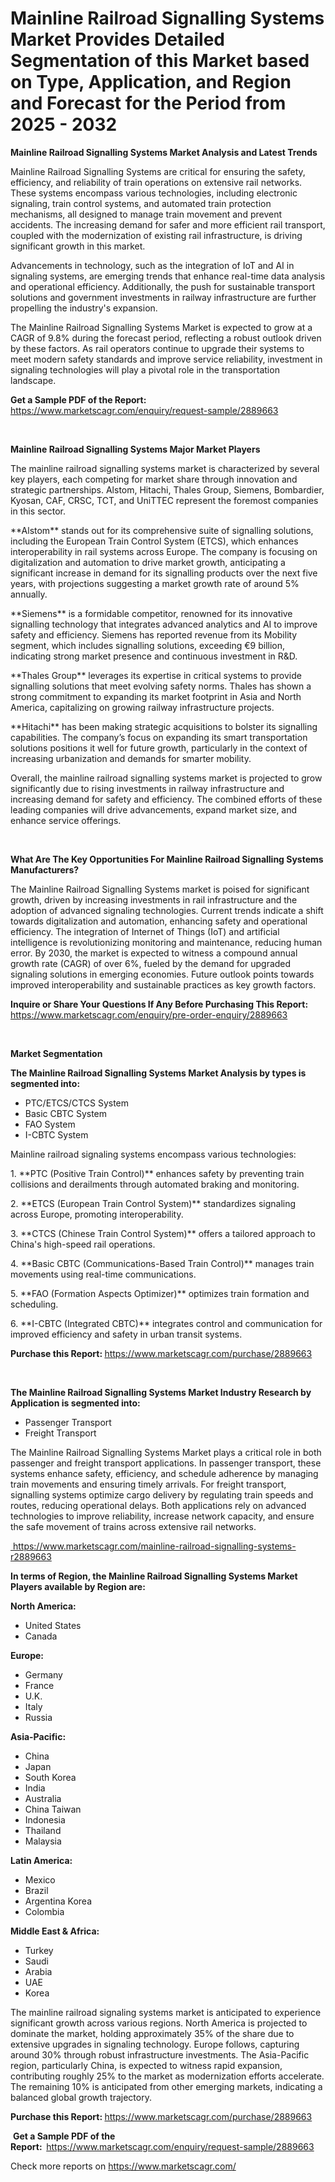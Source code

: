 <p><h1>Mainline Railroad Signalling Systems Market Provides Detailed Segmentation of this Market based on Type, Application, and Region and Forecast for the Period from 2025 - 2032</h1></p><p><strong>Mainline Railroad Signalling Systems Market Analysis and Latest Trends</strong></p>
<p><p>Mainline Railroad Signalling Systems are critical for ensuring the safety, efficiency, and reliability of train operations on extensive rail networks. These systems encompass various technologies, including electronic signaling, train control systems, and automated train protection mechanisms, all designed to manage train movement and prevent accidents. The increasing demand for safer and more efficient rail transport, coupled with the modernization of existing rail infrastructure, is driving significant growth in this market.</p><p>Advancements in technology, such as the integration of IoT and AI in signaling systems, are emerging trends that enhance real-time data analysis and operational efficiency. Additionally, the push for sustainable transport solutions and government investments in railway infrastructure are further propelling the industry's expansion. </p><p>The Mainline Railroad Signalling Systems Market is expected to grow at a CAGR of 9.8% during the forecast period, reflecting a robust outlook driven by these factors. As rail operators continue to upgrade their systems to meet modern safety standards and improve service reliability, investment in signaling technologies will play a pivotal role in the transportation landscape.</p></p>
<p><strong>Get a Sample PDF of the Report:&nbsp;</strong> <a href="https://www.marketscagr.com/enquiry/request-sample/2889663?utm_campaign=3096&utm_medium=2&utm_source=Github&utm_content=ia&utm_term=14032025&utm_id=mainline-railroad-signalling-systems">https://www.marketscagr.com/enquiry/request-sample/2889663</a></p>
<p>&nbsp;</p>
<p><strong>Mainline Railroad Signalling Systems Major Market Players</strong></p>
<p><p>The mainline railroad signalling systems market is characterized by several key players, each competing for market share through innovation and strategic partnerships. Alstom, Hitachi, Thales Group, Siemens, Bombardier, Kyosan, CAF, CRSC, TCT, and UniTTEC represent the foremost companies in this sector.</p><p>**Alstom** stands out for its comprehensive suite of signalling solutions, including the European Train Control System (ETCS), which enhances interoperability in rail systems across Europe. The company is focusing on digitalization and automation to drive market growth, anticipating a significant increase in demand for its signalling products over the next five years, with projections suggesting a market growth rate of around 5% annually.</p><p>**Siemens** is a formidable competitor, renowned for its innovative signalling technology that integrates advanced analytics and AI to improve safety and efficiency. Siemens has reported revenue from its Mobility segment, which includes signalling solutions, exceeding €9 billion, indicating strong market presence and continuous investment in R&D.</p><p>**Thales Group** leverages its expertise in critical systems to provide signalling solutions that meet evolving safety norms. Thales has shown a strong commitment to expanding its market footprint in Asia and North America, capitalizing on growing railway infrastructure projects.</p><p>**Hitachi** has been making strategic acquisitions to bolster its signalling capabilities. The company’s focus on expanding its smart transportation solutions positions it well for future growth, particularly in the context of increasing urbanization and demands for smarter mobility.</p><p>Overall, the mainline railroad signalling systems market is projected to grow significantly due to rising investments in railway infrastructure and increasing demand for safety and efficiency. The combined efforts of these leading companies will drive advancements, expand market size, and enhance service offerings.</p></p>
<p>&nbsp;</p>
<p><strong>What Are The Key Opportunities For Mainline Railroad Signalling Systems Manufacturers?</strong></p>
<p><p>The Mainline Railroad Signalling Systems market is poised for significant growth, driven by increasing investments in rail infrastructure and the adoption of advanced signaling technologies. Current trends indicate a shift towards digitalization and automation, enhancing safety and operational efficiency. The integration of Internet of Things (IoT) and artificial intelligence is revolutionizing monitoring and maintenance, reducing human error. By 2030, the market is expected to witness a compound annual growth rate (CAGR) of over 6%, fueled by the demand for upgraded signaling solutions in emerging economies. Future outlook points towards improved interoperability and sustainable practices as key growth factors.</p></p>
<p><strong>Inquire or Share Your Questions If Any Before Purchasing This Report:</strong> <a href="https://www.marketscagr.com/enquiry/pre-order-enquiry/2889663?utm_campaign=3096&utm_medium=2&utm_source=Github&utm_content=ia&utm_term=14032025&utm_id=mainline-railroad-signalling-systems">https://www.marketscagr.com/enquiry/pre-order-enquiry/2889663</a></p>
<p>&nbsp;</p>
<p><strong>Market Segmentation</strong></p>
<p><strong>The Mainline Railroad Signalling Systems Market Analysis by types is segmented into:</strong></p>
<p><ul><li>PTC/ETCS/CTCS System</li><li>Basic CBTC System</li><li>FAO System</li><li>I-CBTC System</li></ul></p>
<p><p>Mainline railroad signaling systems encompass various technologies: </p><p>1. **PTC (Positive Train Control)** enhances safety by preventing train collisions and derailments through automated braking and monitoring. </p><p>2. **ETCS (European Train Control System)** standardizes signaling across Europe, promoting interoperability. </p><p>3. **CTCS (Chinese Train Control System)** offers a tailored approach to China's high-speed rail operations. </p><p>4. **Basic CBTC (Communications-Based Train Control)** manages train movements using real-time communications. </p><p>5. **FAO (Formation Aspects Optimizer)** optimizes train formation and scheduling. </p><p>6. **I-CBTC (Integrated CBTC)** integrates control and communication for improved efficiency and safety in urban transit systems.</p></p>
<p><strong>Purchase this Report:&nbsp;</strong><a href="https://www.marketscagr.com/purchase/2889663?utm_campaign=3096&utm_medium=2&utm_source=Github&utm_content=ia&utm_term=14032025&utm_id=mainline-railroad-signalling-systems">https://www.marketscagr.com/purchase/2889663</a></p>
<p>&nbsp;</p>
<p><strong>The Mainline Railroad Signalling Systems Market Industry Research by Application is segmented into:</strong></p>
<p><ul><li>Passenger Transport</li><li>Freight Transport</li></ul></p>
<p><p>The Mainline Railroad Signalling Systems Market plays a critical role in both passenger and freight transport applications. In passenger transport, these systems enhance safety, efficiency, and schedule adherence by managing train movements and ensuring timely arrivals. For freight transport, signalling systems optimize cargo delivery by regulating train speeds and routes, reducing operational delays. Both applications rely on advanced technologies to improve reliability, increase network capacity, and ensure the safe movement of trains across extensive rail networks.</p></p>
<p><a href="https://www.marketscagr.com/mainline-railroad-signalling-systems-r2889663?utm_campaign=3096&utm_medium=2&utm_source=Github&utm_content=ia&utm_term=14032025&utm_id=mainline-railroad-signalling-systems">&nbsp;https://www.marketscagr.com/mainline-railroad-signalling-systems-r2889663</a></p>
<p><strong>In terms of Region, the Mainline Railroad Signalling Systems Market Players available by Region are:</strong></p>
<p>
    <p> <strong> North America: </strong>
        <ul>
            <li>United States</li>
            <li>Canada</li>
        </ul>
        </p> 
    <p> <strong> Europe: </strong>
        <ul>
            <li>Germany</li>
            <li>France</li>
            <li>U.K.</li>
            <li>Italy</li>
            <li>Russia</li>
        </ul>
        </p> 
    <p> <strong> Asia-Pacific: </strong>
        <ul>
            <li>China</li>
            <li>Japan</li>
            <li>South Korea</li>
            <li>India</li>
            <li>Australia</li>
            <li>China Taiwan</li>
            <li>Indonesia</li>
            <li>Thailand</li>
            <li>Malaysia</li>
        </ul>
        </p> 
    <p> <strong> Latin America: </strong>
        <ul>
            <li>Mexico</li>
            <li>Brazil</li>
            <li>Argentina Korea</li>
            <li>Colombia</li>
        </ul>
        </p> 
    <p> <strong> Middle East & Africa: </strong>
        <ul>
            <li>Turkey</li>
            <li>Saudi</li>
            <li>Arabia</li>
            <li>UAE</li>
            <li>Korea</li>
        </ul>
    </p>
    </p>
<p><p>The mainline railroad signaling systems market is anticipated to experience significant growth across various regions. North America is projected to dominate the market, holding approximately 35% of the share due to extensive upgrades in signaling technology. Europe follows, capturing around 30% through robust infrastructure investments. The Asia-Pacific region, particularly China, is expected to witness rapid expansion, contributing roughly 25% to the market as modernization efforts accelerate. The remaining 10% is anticipated from other emerging markets, indicating a balanced global growth trajectory.</p></p>
<p><strong>Purchase this Report: </strong><a href="https://www.marketscagr.com/purchase/2889663?utm_campaign=3096&utm_medium=2&utm_source=Github&utm_content=ia&utm_term=14032025&utm_id=mainline-railroad-signalling-systems">https://www.marketscagr.com/purchase/2889663</a></p>
<p>&nbsp;<strong>Get a Sample PDF of the Report:&nbsp;&nbsp;</strong><a href="https://www.marketscagr.com/enquiry/request-sample/2889663?utm_campaign=3096&utm_medium=2&utm_source=Github&utm_content=ia&utm_term=14032025&utm_id=mainline-railroad-signalling-systems">https://www.marketscagr.com/enquiry/request-sample/2889663</a></p>
<p><strong></strong></p>
<p>Check more reports on <a href="https://www.marketscagr.com/?utm_campaign=3096&utm_medium=2&utm_source=Github&utm_content=ia&utm_term=14032025&utm_id=mainline-railroad-signalling-systems">https://www.marketscagr.com/</a></p>